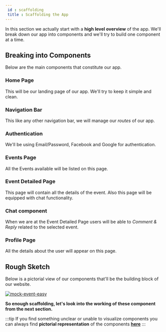 ```yaml
---
 id : scaffolding
 title : Scaffolding the App
---
```


In this section we actually start with a **high level overview** of the app. We'll break down our app into components and we'll try to build one component at a time.

## Breaking into Components

Below are the main components that constitute our app.

### Home Page

This will be our landing page of our app. We'll try to keep it simple and clean.

### Navigation Bar

This like any other navigation bar, we will manage our _routes_ of our app.

### Authentication

We'll be using Email/Password, Facebook and Google for authentication.

### Events Page

All the Events available will be listed on this page.

### Event Detailed Page

This page will contain all the details of the event. Also this page will be equipped with chat functionality.

### Chat component

When we are at the Event Detailed Page users will be able to _Comment & Reply_ related to the selected event.

### Profile Page

All the details about the user will appear on this page.

## Rough Sketch

Below is a pictorial view of our components that'll be the building block of our website.

[![mock-event-easy](https://user-images.githubusercontent.com/25122604/109331257-a4267f00-7882-11eb-8dc3-02bb56547a19.png)](https://user-images.githubusercontent.com/25122604/109331257-a4267f00-7882-11eb-8dc3-02bb56547a19.png)

**So enough scaffolding, let's look into the working of these component from the next section.**

:::tip
If you find something unclear or unable to visualize components you can always find **pictorial representation** of the components **[here](scaffolding/#rough-sketch)**
:::
